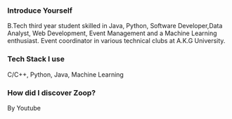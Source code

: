 ### Introduce Yourself
B.Tech third year student skilled in Java, Python, Software Developer,Data Analyst, Web Development, Event Management and a Machine Learning enthusiast. Event coordinator in various technical clubs at A.K.G
University.

### Tech Stack I use
C/C++, Python, Java, Machine Learning

### How did I discover Zoop?
By Youtube
